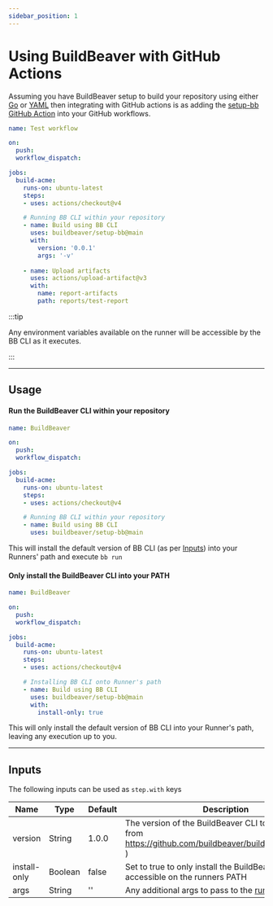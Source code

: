 ```yaml
---
sidebar_position: 1
---
```


# Using BuildBeaver with GitHub Actions

Assuming you have BuildBeaver setup to build your repository using either [Go](../getting-started-go/create-a-build-in-go.md) or [YAML](../yaml-guide/yaml.md) then integrating with GitHub actions is as adding the [setup-bb GitHub Action](https://github.com/buildbeaver/setup-bb) into your GitHub workflows.

```yaml
name: Test workflow

on:
  push:
  workflow_dispatch:

jobs:
  build-acme:
    runs-on: ubuntu-latest
    steps:
    - uses: actions/checkout@v4

    # Running BB CLI within your repository
    - name: Build using BB CLI
      uses: buildbeaver/setup-bb@main
      with:
        version: '0.0.1'
        args: '-v'
    
    - name: Upload artifacts
      uses: actions/upload-artifact@v3
      with:
        name: report-artifacts
        path: reports/test-report
```

:::tip

Any environment variables available on the runner will be accessible by the BB CLI as it executes.

:::

---

## Usage

#### Run the BuildBeaver CLI within your repository

```yaml
name: BuildBeaver

on:
  push:
  workflow_dispatch:

jobs:
  build-acme:
    runs-on: ubuntu-latest
    steps:
    - uses: actions/checkout@v4

    # Running BB CLI within your repository
    - name: Build using BB CLI
      uses: buildbeaver/setup-bb@main
```

This will install the default version of BB CLI (as per [Inputs](#inputs)) into your Runners' path and execute `bb run`

#### Only install the BuildBeaver CLI into your PATH

```yaml
name: BuildBeaver

on:
  push:
  workflow_dispatch:

jobs:
  build-acme:
    runs-on: ubuntu-latest
    steps:
    - uses: actions/checkout@v4

    # Installing BB CLI onto Runner's path
    - name: Build using BB CLI
      uses: buildbeaver/setup-bb@main
      with:
        install-only: true
```

This will only install the default version of BB CLI into your Runner's path, leaving any execution up to you.

---

## Inputs

The following inputs can be used as `step.with` keys

| Name | Type | Default | Description |
| ----------- | ----------- | ----------- | ----------- |
| version | String | 1.0.0 | The version of the BuildBeaver CLI to install (e.g. from https://github.com/buildbeaver/buildbeaver/releases ) |
| install-only | Boolean | false | Set to true to only install the BuildBeaver CLI accessible on the runners PATH |
| args | String | '' | Any additional args to pass to the [run command](../cli-reference/command-run.md) |